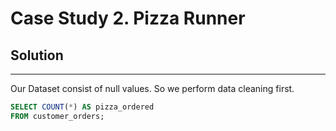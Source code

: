# Case Study 2. Pizza Runner

## Solution

***
 Our Dataset consist of null values. So we perform data cleaning first.

````sql
SELECT COUNT(*) AS pizza_ordered
FROM customer_orders;
````

